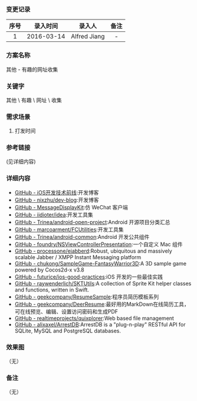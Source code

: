 ### 变更记录

| 序号 | 录入时间 | 录入人 | 备注 |
|:--------:|:--------:|:--------:|:--------:|
| 1 | 2016-03-14 | Alfred Jiang | - |

### 方案名称

其他 - 有趣的网址收集

### 关键字

其他 \ 有趣 \ 网址 \ 收集

### 需求场景

1. 打发时间

### 参考链接
(见详细内容)

### 详细内容

* [GitHub - iOS开发技术前线](https://github.com/bboyfeiyu/iOS-tech-frontier):开发博客
* [GitHub - nixzhu/dev-blog](https://github.com/nixzhu/dev-blog):开发博客
* [GitHub - MessageDisplayKit](https://github.com/xhzengAIB/MessageDisplayKit):仿 WeChat 客户端
* [GitHub - iidioter/idea](https://github.com/iidioter/idea):开发工具集
* [GitHub - Trinea/android-open-project](https://github.com/Trinea/android-open-project):Android 开源项目分类汇总
* [GitHub - marcoarment/FCUtilities](https://github.com/marcoarment/FCUtilities):开发工具集
* [GitHub - Trinea/android-common](https://github.com/Trinea/android-common):Android 开发公共组件
* [GitHub - foundry/NSViewControllerPresentation](https://github.com/foundry/NSViewControllerPresentation):一个自定义 Mac 组件
* [GitHub - processone/ejabberd](https://github.com/processone/ejabberd):Robust, ubiquitous and massively scalable Jabber / XMPP Instant Messaging platform
* [GitHub - chukong/SampleGame-FantasyWarrior3D](https://github.com/chukong/SampleGame-FantasyWarrior3D):A 3D sample game powered by Cocos2d-x v3.8
* [GitHub - futurice/ios-good-practices](https://github.com/futurice/ios-good-practices):iOS 开发的一些最佳实践
* [GitHub - raywenderlich/SKTUtils](https://github.com/raywenderlich/SKTUtils):A collection of Sprite Kit helper classes and functions, written in Swift.
* [GitHub - geekcompany/ResumeSample](https://github.com/geekcompany/ResumeSample):程序员简历模板系列
* [GitHub - geekcompany/DeerResume](https://github.com/geekcompany/DeerResume):最好用的MarkDown在线简历工具，可在线预览、编辑、设置访问密码和生成PDF
* [GitHub - realtimeprojects/quixplorer](https://github.com/realtimeprojects/quixplorer):Web based file management
* [GitHub - alixaxel/ArrestDB](https://github.com/alixaxel/ArrestDB):ArrestDB is a "plug-n-play" RESTful API for SQLite, MySQL and PostgreSQL databases.

### 效果图
（无）

### 备注
（无）
